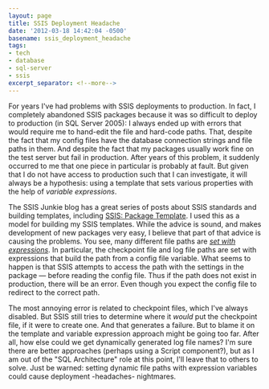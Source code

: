```yaml
---
layout: page
title: SSIS Deployment Headache
date: '2012-03-18 14:42:04 -0500'
basename: ssis_deployment_headache
tags:
- tech
- database
- sql-server
- ssis
excerpt_separator: <!--more-->
---
```


For years I've had problems with SSIS deployments to production. In fact, I
completely abandoned SSIS packages because it was so difficult to deploy to
production (in SQL Server 2005): I always ended up with errors that would
require me to hand-edit the file and hard-code paths. That, despite the fact
that my config files have the database connection strings and file paths in
them. And despite the fact that my packages usually work fine on the test server
but fail in production. After years of this problem, it suddenly occurred to me
that one piece in particular is probably at fault. But given that I do not have
access to production such that I can investigate, it will always be a
hypothesis: using a template that sets various properties with the help of
_variable expressions_.

<!--more-->

The SSIS Junkie blog has a great series of posts about SSIS standards and
building templates, including <a
href="http://consultingblogs.emc.com/jamiethomson/archive/2007/03/11/SSIS_3A00_-Package-Template.aspx">SSIS:
Package Template</a>. I used this as a model for building my SSIS templates.
While the advice is sound, and makes development of new packages very easy, I
believe that part of that advice is causing the problems. You see, many
different file paths are _<a
href="http://consultingblogs.emc.com/jamiethomson/archive/2006/10/05/SSIS-Nugget_3A00_-Dynamically-set-a-logfile-name.aspx">set
with expressions</a>_. In particular, the checkpoint file and log file paths are
set with expressions that build the path from a config file variable. What seems
to happen is that SSIS attempts to access the path with the settings in the
package &mdash; before reading the config file. Thus if the path does not exist
in production, there will be an error. Even though you expect the config file to
redirect to the correct path.

The most annoying error is related to checkpoint files, which I've always
disabled. But SSIS still tries to determine where it _would_ put the checkpoint
file, if it were to create one. And that generates a failure. But to blame it on
the template and variable expression approach might be going too far. After all,
how else could we get dynamically generated log file names? I'm sure there are
better approaches (perhaps using a Script component?), but as I am out of the
"SQL Architecture" role at this point, I'll leave that to others to solve. Just
be warned: setting dynamic file paths with expression variables could cause
deployment -headaches- nightmares.
